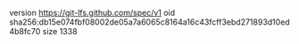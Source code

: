 version https://git-lfs.github.com/spec/v1
oid sha256:db15e074fbf08002de05a7a6065c8164a16c43fcff3ebd271893d10ed4b8fc70
size 1338
